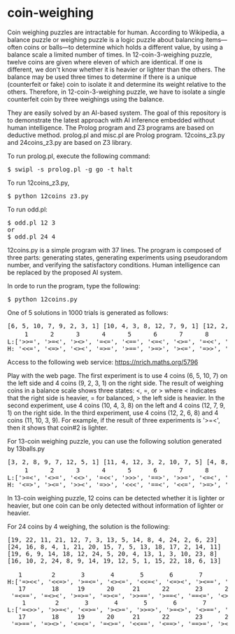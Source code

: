 # coin-weighing
Coin weighing puzzles are intractable for human. 
According to Wikipedia, a balance puzzle or weighing puzzle is a logic puzzle about balancing items—often coins or balls—to determine which holds a different value, by using a balance scale a limited number of times. In 12-coin-3-weighing puzzle, twelve coins are given where eleven of which are identical. If one is different, we don't know whether it is heavier or lighter than the others. The balance may be used three times to determine if there is a unique (counterfeit or fake) coin to isolate it and determine its weight relative to the others. Therefore, in 12-coin-3-weighing puzzle, we have to isolate a single counterfeit coin by three weighings using the balance.

They are easily solved by an AI-based system. 
The goal of this repository is to demonstrate the latest approach with AI inference embedded without human intelligence. 
The Prolog program and Z3 programs are based on deductive method. prolog.pl and misc.pl are Prolog program. 12coins_z3.py and 24coins_z3.py are based on Z3 library.

To run prolog.pl, execute the following command:
<pre>
$ swipl -s prolog.pl -g go -t halt
</pre>
To run 12coins_z3.py, 
<pre>
$ python 12coins_z3.py
</pre>

To run odd.pl:
<pre>
$ odd.pl 12 3
or
$ odd.pl 24 4
</pre>

12coins.py is a simple program with 37 lines. 
The program is composed of three parts: generating states, generating experiments using pseudorandom number, and verifying the satisfactory conditions. 
Human intelligence can be replaced by the proposed AI system.

In orde to run the program, type the following:
<pre>
$ python 12coins.py
</pre>
One of 5 solutions in 1000 trials is generated as follows:
<pre>
[6, 5, 10, 7, 9, 2, 3, 1] [10, 4, 3, 8, 12, 7, 9, 1] [12, 2, 6, 8, 11, 10, 3, 9]
　   1      2      3      4      5      6      7      8      9      10     11     12    
L:['>>=', '>=<', '><>', '=<=', '<==', '<=<', '<>=', '=<<', '>>>', '<<>', '==>', '=><', 
H: '<<=', '<=>', '<><', '=>=', '>==', '>=>', '><=', '=>>', '<<<', '>><', '==<', '=<>']
</pre>
Access to the following web service:
https://nrich.maths.org/5796

Play with the web page. The first experiment is to use 4 coins (6, 5, 10, 7) on the left side and 4 coins (9, 2, 3, 1) on the right side.
The result of weighing coins in a balance scale shows three states: <, =, or > where < indicates that the right side is heavier, = for balanced, > the left side is heavier.
In the second experiment, use 4 coins (10, 4, 3, 8) on the left and 4 coins (12, 7, 9, 1) on the right side.
In the third experiment, use 4 coins (12, 2, 6, 8) and 4 coins (11, 10, 3, 9).
For example, if the result of three experiments is '>=<', then it shows that coin#2 is lighter.

For 13-coin weighing puzzle, you can use the following solution generated by 13balls.py
<pre>
[3, 2, 8, 9, 7, 12, 5, 1] [11, 4, 12, 3, 2, 10, 7, 5] [4, 8, 12, 1, 11, 6, 5, 3]
　   1      2      3      4      5      6      7      8      9      10     11     12     13
L:['>=<', '<>=', '<<>', '=<<', '>>>', '==>', '>>=', '<=<', '<==', '=>=', '=<>', '><<', '===', 
H: '<=>', '><=', '>><', '=>>', '<<<', '==<', '<<=', '>=>', '>==', '=<=', '=><', '<>>', '===']
</pre>

In 13-coin weighing puzzle, 12 coins can be detected whether it is lighter or heavier, but one coin can be only detected without information of lighter or heavier.


For 24 coins by 4 weighing, the solution is the following:
<pre>
[19, 22, 11, 21, 12, 7, 3, 13, 5, 14, 8, 4, 24, 2, 6, 23]
[24, 16, 8, 4, 1, 21, 20, 15, 7, 5, 13, 18, 17, 2, 14, 11]
[19, 6, 9, 14, 18, 12, 24, 5, 20, 4, 13, 1, 3, 10, 23, 8]
[16, 10, 2, 24, 8, 9, 14, 19, 12, 5, 1, 15, 22, 18, 6, 13]

   1        2       3       4       5       6       7       8       9       10      11      12      13      14      15      16
H:['=><<', '<<=>', '>=<=', '<><=', '<<=<', '<=><', '><==', '<>=>', '==>>', '==<>', '>===', '>=><', '=<<=', '<<>>', '===<', '=>=>', 
   17       18     19      20     21      22       23      24
 '=<==', '=<><', '>=>=', '=><=', '>>==', '>==<', '==<=', '<>>>']
    1        2       3       4       5       6       7       8       9       10      11      12      13      14      15      16
L:['=<>>', '>>=<', '<=>=', '><>=', '>>=>', '>=<>', '<>==', '><=<', '==<<', '==><', '<===', '<=<>', '=>>=', '>><<', '===>', '=<=<', 
   17       18     19      20     21      22       23      24
 '=>==', '=><>', '<=<=', '=<>=', '<<==', '<==>', '==>=', '><<<']
 
 </pre>
